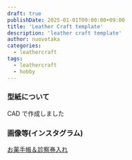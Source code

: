 ```yaml
---
draft: true
publishDate: 2025-01-01T09:00:00+09:00
title: 'Leather Craft template'
description: 'leather craft template'
author: nuovotaka
categories:
  - leathercraft
tags:
  - leathercraft
  - hobby
---
```


### 型紙について

CAD で作成しました

### 画像等(インスタグラム)

[お薬手帳＆診察券入れ](https://www.instagram.com/p/CxrXpeQvUyA/)
